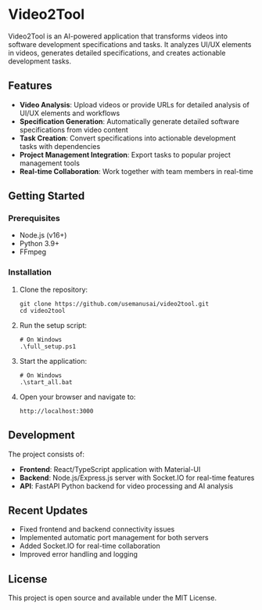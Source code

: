 # Video2Tool

Video2Tool is an AI-powered application that transforms videos into software development specifications and tasks. It analyzes UI/UX elements in videos, generates detailed specifications, and creates actionable development tasks.

## Features

- **Video Analysis**: Upload videos or provide URLs for detailed analysis of UI/UX elements and workflows
- **Specification Generation**: Automatically generate detailed software specifications from video content
- **Task Creation**: Convert specifications into actionable development tasks with dependencies
- **Project Management Integration**: Export tasks to popular project management tools
- **Real-time Collaboration**: Work together with team members in real-time

## Getting Started

### Prerequisites

- Node.js (v16+)
- Python 3.9+
- FFmpeg

### Installation

1. Clone the repository:
   ```
   git clone https://github.com/usemanusai/video2tool.git
   cd video2tool
   ```

2. Run the setup script:
   ```
   # On Windows
   .\full_setup.ps1
   ```

3. Start the application:
   ```
   # On Windows
   .\start_all.bat
   ```

4. Open your browser and navigate to:
   ```
   http://localhost:3000
   ```

## Development

The project consists of:

- **Frontend**: React/TypeScript application with Material-UI
- **Backend**: Node.js/Express.js server with Socket.IO for real-time features
- **API**: FastAPI Python backend for video processing and AI analysis

## Recent Updates

- Fixed frontend and backend connectivity issues
- Implemented automatic port management for both servers
- Added Socket.IO for real-time collaboration
- Improved error handling and logging

## License

This project is open source and available under the MIT License.